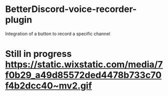 # BetterDiscord-voice-recorder-plugin
Integration of a button to record a specific channel

# Still in progress https://static.wixstatic.com/media/7f0b29_a49d85572ded4478b733c70f4b2dcc40~mv2.gif

